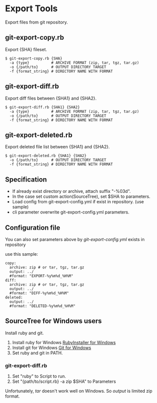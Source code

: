 Export Tools
====

Export files from git repository.



git-export-copy.rb
----

Export {SHA} fileset.

    $ git-export-copy.rb {SHA}
      -a {type}          # ARCHIVE FORMAT (zip, tar, tgz, tar.gz)
      -o {/path/to}      # OUTPUT DIRECTORY TARGET
      -f {format_string} # DIRECTORY NAME WITH FORMAT



git-export-diff.rb
----

Export diff files between {SHA1} and {SHA2}.

    $ git-export-diff.rb {SHA1} {SHA2}
      -a {type}          # ARCHIVE FORMAT (zip, tar, tgz, tar.gz)
      -o {/path/to}      # OUTPUT DIRECTORY TARGET
      -f {format_string} # DIRECTORY NAME WITH FORMAT



git-export-deleted.rb
----

Export deleted file list between {SHA1} and {SHA2}.

    $ git-export-deleted.rb {SHA1} {SHA2}
      -o {/path/to}      # OUTPUT DIRECTORY TARGET
      -f {format_string} # DIRECTORY NAME WITH FORMAT



Specification
----

* If already exist directory or archive, attach suffix "-%03d".
* In the case set custom action(SourceTree), set $SHA to parameters.
* Load config from git-export-config.yml if exist in repository. (use sample)
* cli parameter overwrite git-export-config.yml parameters.



Configuration file
----

You can also set parameters above by *git-export-config.yml* exists in repository

use this sample:

    copy:
      archive: zip # or tar, tgz, tar.gz
      output: ../
      #format: "EXPORT-%y%m%d_%H%M"
    diff:
      archive: zip # or tar, tgz, tar.gz
      output: ../
      #format: "DIFF-%y%m%d_%H%M"
    deleted:
      output: ../
      #format: "DELETED-%y%m%d_%H%M"



SourceTree for Windows users
----

Install ruby and git.

1. Install ruby for Windows [RubyInstaller for Windows](http://rubyinstaller.org/)
2. Install git for Windows [Git for Windows](http://msysgit.github.io/)
3. Set ruby and git in PATH.

### git-export-diff.rb

1. Set "ruby" to Script to run.
2. Set "{path/to/script.rb} -a zip $SHA" to Parameters

Unfortunately, *tar* doesn't work well on Windows. So *output* is limited zip format.

